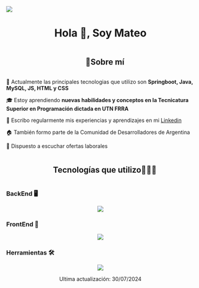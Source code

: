 
<!--Divisor Horizontal(gradiante)-->
<img src="https://user-images.githubusercontent.com/73097560/115834477-dbab4500-a447-11eb-908a-139a6edaec5c.gif">

<!-- Bienvenida -->
<div id="user-content-toc">
  <h1 align="center">Hola 👋, Soy Mateo</h1>
</div>


<!--Seccion 1 - Sobre mí-->
<div id="user-content-toc">
  <ul align="center">
    <summary><h2 style="display: inline-block">💫Sobre mí</h2></summary>
  </ul>
</div>


<!--Breve Descripcion-->
🚀 Actualmente las principales tecnologias que utilizo son **Springboot, Java, MySQL, JS, HTML y CSS**

🎓 Estoy aprendiendo **nuevas habilidades y conceptos en la Tecnicatura Superior en Programación dictada en UTN FRRA**

📝 Escribo regularmente mis experiencias y aprendizajes en mi [Linkedin](https://ar.linkedin.com/in/mateo-gariboglio?trk=people_directory)

🏠 También formo parte de la Comunidad de Desarrolladores de Argentina

💼 Dispuesto a escuchar ofertas laborales
<!--Intro end-->

<!--Seccción 2 - Tecnologias que Utilizo-->
<div id="user-content-toc">
  <ul align="center">
    <summary><h2 style="display: inline-block">Tecnologías que utilizo👨🏻‍💻</h2></summary>
  </ul>
</div>
<!--Tecnologias que domino-->
<h3> BackEnd 🖥️</h3>
<p align="center">
  <a href="https://skillicons.dev">
    <img src="https://skillicons.dev/icons?i=spring,java,cs,c,mysql&perline=14" />
  </a>
</p>
<h3> FrontEnd 🎨</h3>
<p align="center">
  <a href="https://skillicons.dev">
    <img src="https://skillicons.dev/icons?i=html,css,js&perline=14" />
  </a>
</p>
<h3> Herramientas 🛠️</h3>
<p align="center">
  <a href="https://skillicons.dev">
    <img src="https://skillicons.dev/icons?i=git,dotnet,discord,docker,github,postman,vscode,aws,md&perline=14" />
  </a>
</p>



<p align="center">Ultima actualización: 30/07/2024</p>
